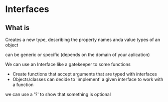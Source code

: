 # Interfaces

## What is

Creates a new type, describing the property names anda value types of an object

can be generic or specific (depends on the domain of your aplication)

We can use an Interface like a gatekeeper to some functions

- Create functions that accept arguments that are typed with interfaces
- Objects/classes can decide to 'implement' a given interface to work with a function

we can use a '?' to show that something is optional
